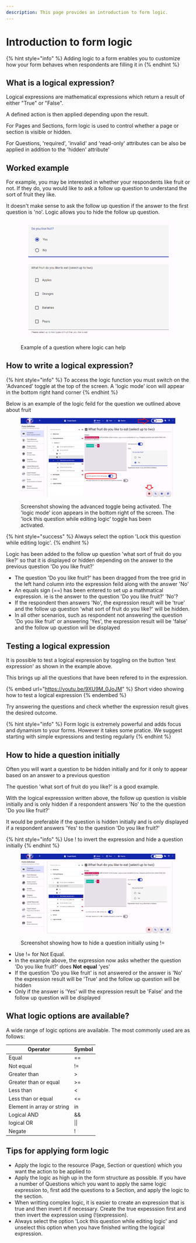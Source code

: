 ```yaml
---
description: This page provides an introduction to form logic.
---
```


# Introduction to form logic

{% hint style="info" %}
Adding logic to a form enables you to customize how your form behaves when respondents are filling it in
{% endhint %}

## What is a logical expression?

Logical expressions are mathematical expressions which return a result of either "True" or "False".&#x20;

A defined action is then applied depending upon the result. &#x20;

For Pages and Sections, form logic is used to control whether a page or section is visible or hidden. &#x20;

For Questions, 'required', 'invalid' and 'read-only' attributes can be also be applied in addition to the 'hidden' attribute'

## Worked example&#x20;

For example, you may be interested in whether your respondents like fruit or not. If they do, you would like to ask a follow up question to understand the sort of fruit they like.

It doesn't make sense to ask the follow up question if the answer to the first question is 'no'. Logic allows you to hide the follow up question.

<figure><img src="../../../.gitbook/assets/image (4) (1).png" alt=""><figcaption><p>Example of a question where logic can help</p></figcaption></figure>

## How to write a logical expression?

{% hint style="info" %}
To access the logic function you must switch on the 'Advanced' toggle at the top of the screen.  A 'logic mode' icon will appear in the bottom right hand corner&#x20;
{% endhint %}

Below is an example of the logic feild for the question we outlined above about fruit

<figure><img src="../../../.gitbook/assets/image (2) (1).png" alt=""><figcaption><p>Screenshot showing the advanced toggle being activated.  The 'logic mode' icon appears in the bottom right of the screen.  The 'lock this question while editing logic' toggle has been activated.</p></figcaption></figure>

{% hint style="success" %}
Always select the option 'Lock this question while editing logic'.&#x20;
{% endhint %}

Logic has been added to the follow up question 'what sort of fruit do you like?' so that it is displayed or hidden depending on the answer to the previous question 'Do you like fruit?'

* The question 'Do you like fruit?' has been dragged from the tree grid in the left hand column into the expression feild along with the answer 'No'
* An equals sign (==) has been entered to set up a mathmatical expression. ie is the answer to the question 'Do you like fruit?' 'No'?
* If the respondent then answers 'No', the expression result will be 'true' and the follow up question 'what sort of fruit do you like?' will be hidden.
* In all other scenarios, such as respondent not answering the question 'Do you like fruit' or answering 'Yes', the expression result will be 'false' and the follow up question will be displayed

## Testing a logical expression

It is possible to test a logical expression by toggling on the button 'test expression' as shown in the example above.

This brings up all the questions that have been refered to in the expression.

{% embed url="https://youtu.be/9XU9M_0JoJM" %}
Short video showing how to test a logical expression
{% endembed %}

Try answering the questions and check whether the expression result gives the desired outcome.

{% hint style="info" %}
Form logic is extremely powerful and adds focus and dynamism to your forms. However it takes some pratice. We suggest starting with simple expressions and testing regularly
{% endhint %}

## How to hide a question initially

Often you will want a question to be hidden initially and for it only to appear based on an answer to a previous question

The question 'what sort of fruit do you like?' is a good example.

With the logical expresssion written above, the follow up question is visible initially and is only hidden if a respondent answers 'No' to the the question 'Do you like fruit?'

It would be preferable if the question is hidden initially and is only displayed if a respondent answers 'Yes' to the question 'Do you like fruit?'

{% hint style="info" %}
Use ! to invert the expression and hide a question initially
{% endhint %}

<figure><img src="../../../.gitbook/assets/image (3) (1).png" alt=""><figcaption><p>Screenshot showing how to hide a question initially using !=</p></figcaption></figure>

* Use != for Not Equal. &#x20;
* In the example above, the expression now asks whether the question 'Do you like fruit?' does **Not** **equal** 'yes'
* If the question 'Do you like fruit' is not answered or the answer is 'No' the expression result will be 'True' and the follow up question will be hidden
* Only if the answer is 'Yes' will the expression result be 'False' and the follow up question will be displayed

## What logic options are available?

A wide range of logic options are available. The most commonly used are as follows:

| Operator                   | Symbol |
| -------------------------- | ------ |
| Equal                      | ==     |
| Not equal                  | !=     |
| Greater than               | >      |
| Greater than or equal      | >=     |
| Less than                  | <      |
| Less than or equal         | <=     |
| Element in array or string | in     |
| Logical AND                | &&     |
| logical OR                 | \|\|   |
| Negate                     | !      |

## Tips for applying form logic

* Apply the logic to the resource (Page, Section or question) which you want the action to be applied to
* Apply the logic as high up in the form structure as possible.  If you have a number of Questions which you want to apply the same logic expression to, first add the questions to a Section, and apply the logic to the section.
* When writting complex logic, it is easier to create an expression that is true and then invert it if necessary.  Create the true expesssion first and then invert the expression using (!(expression).
* Always select the option 'Lock this question while editing logic' and unselect this option when you have finished writing the logical expression.

&#x20;

